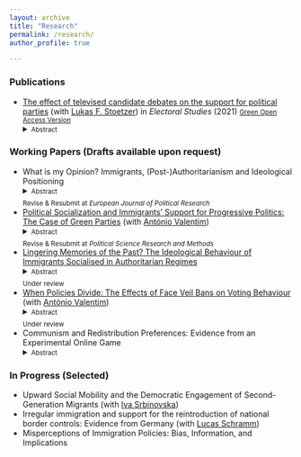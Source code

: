 ```yaml
---
layout: archive
title: "Research"
permalink: /research/
author_profile: true

---
```



### Publications

<ul>
  <li> 
  <a href="https://doi.org/10.1016/j.electstud.2020.102243"> The effect of televised candidate debates on the support for political parties</a>
    (with <a href="https://www.lukas-stoetzer.org/"> Lukas F. Stoetzer</a>) in <i>Electoral Studies</i> (2021) <small><a href="https://opus4.kobv.de/opus4-hsog/frontdoor/deliver/index/docId/5438/file/LindemannStoetzer_TVCandidateDebates_acceptedv.pdf"> Green Open Access Version</a></small>
    <details>
   <summary><small>Abstract</small></summary>
      <sub> During campaigns for legislative elections, a large portion of the general public follows televised debates between the front-running candidates. How can the candidates use the public interest in the debates to increase the support for their party? In this article, we argue that especially challenger candidates can improve the public perception of their valence qualities, such as personal integrity, leadership, and competence, and can - as a result - raise the support of their party. We expect that the perceived policy stances of the candidates matter less. Building on televised debate experiments during the German Federal Elections of 2009 and 2013, we analyse the effect of the debates on party vote and in how far this relationship is mediated by changes in valence and policy evaluations of the candidates. Results show that changes of candidate valence, but not changes in policy perceptions, of the social-democratic front-running candidates mediate the vote intention for the party. Respondents who perceived the candidates more competent, empathetic and have integrity as a result of the debate are more likely to vote for the candidate's party. Our analysis further reveals, however, that this valence effect is not long-lasting and does not carry-over to vote intention briefly before the election.
      </sub>
    </details>
  </li>
</ul>



### Working Papers (Drafts available upon request)
<ul>
  <li> 
    What is my Opinion? Immigrants, (Post-)Authoritarianism and Ideological Positioning 
    <details >
      <summary><small>Abstract</small> <br><sub>Revise & Resubmit at <i>European Journal of Political Research</i> </sub></summary>
      <sub> Pre-migration experiences with political regimes differ substantially among immigrants. However, surprisingly little is known about the extent to which these experiencing matter in structuring the stance of immigrants. Building on research of new democracies and political socialisation, I argue that (post-)authoritarian as opposed to established democratic socialisation lowers the degree to which positions are identified on abstract ideological issues, but less for specific policy items. Leveraging data from the European Social Survey and V-Dem, I test this argument by studying first-generation immigrants from (former) authoritarian and established democratic regimes, as well as nonimmigrants in thirteen European democracies. Employing exact matching as a pre-processing method, I find that immigrants from (post-)authoritarian regimes are less likely to identify their position on abstract ideological issues than non-immigrants, while differences are substantially small for specific policy items, which seems to be driven by lower political abilities and interest. Immigrants from established democracies map similarly to non-immigrants, but not concerning party identification. This study has important implications for the long-lasting effects of authoritarianism, but also for the representation and electoral potential of specific immigrant groups in the host country.
      </sub>
    </details>
  </li>

 <li> 
      <a href="https://doi.org/10.31219/osf.io/et5b6_v1"> Political Socialization and Immigrants’ Support for Progressive Politics: The Case of Green Parties</a> (with <a href="https://antoniovalentim.github.io/"> António Valentim</a>) 
    <details >
     <summary><small>Abstract</small> <br><sub>Revise & Resubmit at<i> Political Science Research and Methods</i> </sub></summary>
      <sub> Progressive parties often advocate pro-immigration policies but do not attract equal support from all immigrant groups. Why is this the case? This study examines immigrant behavior and their support for Green parties, a key progressive party family in Western Europe. Our findings reveal that immigrants from established democracies are more likely to support Green parties compared to those from (post-)authoritarian regimes. We attribute this disparity to socialization: Individuals from established democracies, where post-materialist values and environmental politics are more prominent, are more attuned to green issues. This heightened salience influences their political preferences after migration. Using entropy balancing on cross-national European surveys, we identify such a Green support gap and provide evidence for our proposed mechanism. These results inform debates on how cultural norms travel across political contexts and the socialization effects of political institutions. </sub>
    </details>
  </li>

  
<li> 
   <a href="https://doi.org/10.31219/osf.io/vyfcm"> Lingering Memories of the Past? The Ideological Behaviour of Immigrants Socialised in Authoritarian Regimes</a> 

  <details >
 <summary><small>Abstract</small><br><sub>Under review</sub></summary>
  <sub>How does the political socialisation in authoritarian regimes affect the political behaviour of immigrants in democracies? The political past of immigrants is often overlooked when assessing their behaviour, although experiences with politics can differ substantially. In this paper, I argue that immigrants socialised in left-wing authoritarian regimes avoid the political left and support right of centre parties, while immigrants socialised in right-wing authoritarian regimes do not translate anti-right biases into host country politics. Using the German Socio-Economic Panel and V-Dem while applying Coarsened Exact Matching (CEM), I find a bias against the political left for immigrants socialised in left-wing authoritarian regimes compared to their democratic counterparts. Immigrants socialised in right-wing authoritarian regimes also express a bias against the political left, but only if the country has a longer communist past, otherwise no substantial differences appear. These results have important implications for how authoritarianism shapes political behaviour in a different context.</sub> 
</details></li>






  <li> 
   <a href="https://osf.io/preprints/osf/qjbzw_v1"> When Policies Divide: The Effects of Face Veil Bans on Voting Behaviour</a> (with <a href="https://antoniovalentim.github.io/"> António Valentim</a>) 
    <details >
  <summary><small>Abstract</small> <br><sub>Under review</sub></summary>
      <sub> Do voters react to policies targeting ethnic minorities? Governments in Western democracies have recently taken restrictive stances on migration and the integration of minorities. While most recent research on integration has focused on the consequences of intergroup contact, less is known about how voters react to these policies. We address this gap by studying how policies targeting ethnic minorities influence the electorate’s attitudes and behaviour. We argue that policies can signal who is considered a member of a polity and, thus, normalise more extreme antiimmigration and - integration positions. Studying the face veil ban in Ticino, Switzerland, we find that the adoption of the policy increased anti-migration and - integration voting. Using individual-level data, we find that the ban also increased negative attitudes towards Islam - the target of the policy. This has implications for how policies affect attitudes and behaviours towards minorities as well as for the cohesiveness of multicultural societies. </sub>
    </details>
  </li>

  <li> 
     Communism and Redistribution Preferences: Evidence from an Experimental Online Game  
    <details >
          <summary><small>Abstract</small> </summary>
      <sub> Under what circumstances do negative portrayals of communism lead to a backlash against redistribution? Building on literature of authoritarian legacies, I suggest that negatively depicting an authoritarian regime can affect
policy preferences that are related to the authoritarian ideology. Hence, I hypothesise that priming participants with negative statements on the German Democratic Republic (GDR) should lower their support for redistribution, particularly if they are subject to redistribution. Employing a novel experimental game in Germany, I find that the negative primes of the GDR do, however, not generally decrease support for redistribution and their effect is also not conditioned on experiencing high levels of redistribution. Exploratory analyses reveal, however, that the effect of the prime was concealed. Priming participants on the GDR lowers support for redistribution only among participants who were outperformed, but not among those who were outperforming their opponents in the games. This study has not only implications for the field of authoritarian legacies and redistribution preferences, but also provides a novel attitudinal and behavioural approach to experimentally measure preferences.
      </sub>
    </details>
  </li>
</ul>

### In Progress (Selected)
<ul>
<li>
  Upward Social Mobility and the Democratic Engagement of Second-Generation Migrants (with <a href="https://www.ipz.uzh.ch/en/people/employees/isrbin.html"> Iva Srbinovska</a>)

</li>

<li>
  Irregular immigration and support for the reintroduction of national border controls: Evidence from Germany (with <a href="https://lucas-schramm.eu/"> Lucas Schramm</a>)

</li>

<li>
 Misperceptions of Immigration Policies: Bias, Information, and Implications

</li>

</ul>
